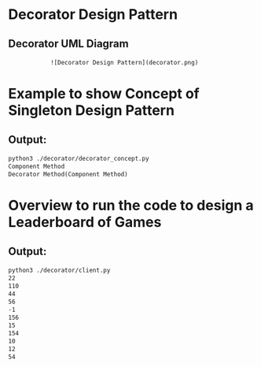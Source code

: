 # Decorator Design Pattern

## Decorator UML Diagram 
                ![Decorator Design Pattern](decorator.png)
                
# Example to show Concept of Singleton Design Pattern

## Output:
```
python3 ./decorator/decorator_concept.py
Component Method
Decorator Method(Component Method)
```


# Overview to run the code to design a Leaderboard of Games
## Output:
```
python3 ./decorator/client.py 
22
110
44
56
-1
156
15
154
10
12
54
```

